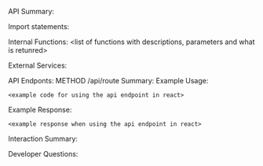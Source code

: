 API Summary:
<brief overview of the api endpoint and its endpoints>

Import statements:
<describe the imports and dependencies>

Internal Functions:
<list of functions with descriptions, parameters and what is retunred>

External Services:
<list of external services this api endpoint works with>

API Endponts:
<list out all api endpoints in the file and document them with the following template>
METHOD /api/route
Summary: <brief summary of the endpoint>
Example Usage:
```
<example code for using the api endpoint in react>
```

Example Response:
```
<example response when using the api endpoint in react>
```

Interaction Summary:
<summary of how client side components could interact with this endpoint>

Developer Questions:
<list of questions Developers working with this component may have the following questions when debugging of changing this file>